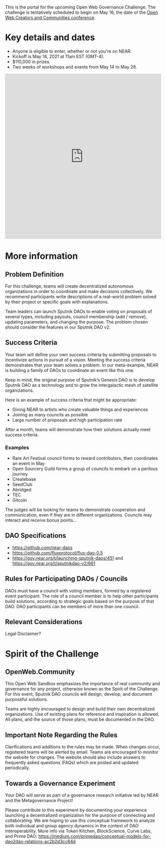 This is the portal for the upcoming Open Web Governance Challenge. The challenge is tentatively scheduled to begin on May 16, the date of the [Open Web Creators and Communities conference](http://summit.openweb.community/).

# Key details and dates

* Anyone is eligible to enter, whether or not you're on NEAR.
* Kickoff is May 14, 2021 at 11am EST (GMT-4).
* $110,000 in prizes. 
* Two weeks of workshops and events from May 14 to May 28.

<iframe class="airtable-embed" src="https://airtable.com/embed/shryU24x71Du3IBq1?backgroundColor=pink&viewControls=on" frameborder="0" onmousewheel="" width="100%" height="533" style="background: transparent; border: 1px solid #ccc;"></iframe>

# More information

## Problem Definition
For this challenge, teams will create decentralized autonomous organizations in order to coordinate and make decisions collectively. We recommend participants write descriptions of a real-world problem solved by their project or specific goals with explanations.

Team leaders can launch Sputnik DAOs to enable voting on proposals of several types, including payouts, council membership (add / remove), updating parameters, and changing the purpose. The problem chosen should consider the features in our Sputnik DAO v2.

## Success Criteria
Your team will define your own success criteria by submitting proposals to incentivize actions in pursuit of a vision. Meeting the success criteria demonstrates that your team solves a problem. In our meta-example, NEAR is building a family of DAOs to coordinate an event like this one.

Keep in mind, the original purpose of Sputnik’s Genesis DAO is to develop Sputnik DAO as a technology and to grow the intergalactic mesh of satellite organizations.

Here is an example of success criteria that might be appropriate:

* Giving NEAR to artists who create valuable things and experiences
* Joining as many councils as possible
* Large number of proposals and high participation rate

After a month, teams will demonstrate how their solutions actually meet success criteria.

### Examples
* Rare Art Festival council forms to reward contributors, then coordinates an event in May
* Open Sourcery Guild forms a group of councils to embark on a perilous journey
* Createbase
* SeedClub
* Abridged
* TEC
* Gitcoin

The judges will be looking for teams to demonstrate cooperation and communication, even if they are in different organizations. Councils may interact and receive bonus points…

## DAO Specifications
* https://github.com/near-daos
* https://github.com/fluxprotocol/flux-dao-0.5
* https://gov.near.org/t/launching-sputnik-daos/451 and https://gov.near.org/t/sputnikdao-v2/661

## Rules for Participating DAOs / Councils
DAOs must have a council with voting members, formed by a registered event participant.
The role of a council member is to help other participants build solutions, according to strategic goals based on the purpose of that DAO.
DAO participants can be members of more than one council.

## Relevant Considerations
Legal Disclaimer?

# Spirit of the Challenge

## OpenWeb.Community
This Open Web Sandbox emphasizes the importance of real community and governance for any project, otherwise known as the Spirit of the Challenge. For this event, Sputnik DAO councils will design, develop, and document purposeful solutions.

Teams are highly encouraged to design and build their own decentralized organizations. Use of existing plans for reference and inspiration is allowed. All plans, and the source of those plans, must be documented in the DAO.

## Important Note Regarding the Rules
Clarifications and additions to the rules may be made. When changes occur, registered teams will be alerted by email. Teams are encouraged to monitor the website for changes. The website should also include answers to frequently asked questions (FAQs) which are posted and updated periodically.

## Towards a Governance Experiment
Your DAO will serve as part of a governance research initiative led by NEAR and the Metagovernance Project! 

Please contribute to this experiment by documenting your experience launching a decentralized organization for the purpose of connecting and collaborating. We are hoping to use this conceptual framework to analyze both individual and group agency dynamics in the context of DAO interoperability. More info via Token Kitchen, BlockScience, Curve Labs, and Prime DAO:
https://medium.com/primedao/conceptual-models-for-dao2dao-relations-ac2b2d3cc84d
